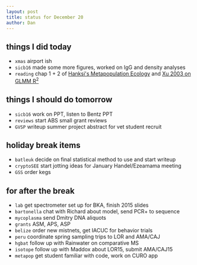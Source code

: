 ```yaml
---
layout: post
title: status for December 20
author: Dan
---
```


## things I did today

* `xmas` airport ish
* `sicb16` made some more figures, worked on IgG and density analyses
* `reading` chap 1 + 2 of [Hanksi's Metapopulation Ecology](https://global.oup.com/academic/product/metapopulation-ecology-9780198540656?cc=us&lang=en&) and [Xu 2003 on GLMM R<sup>2</sup>](http://onlinelibrary.wiley.com/doi/10.1002/sim.1572/abstract)

## things I should do tomorrow
* `sicb16` work on PPT, listen to Bentz PPT
* `reviews` start ABS small grant reviews
* `GVSP` writeup summer project abstract for vet student recruit

## holiday break items 
* `batleuk` decide on final statistical method to use and start writeup
* `cryptoSEE` start jotting ideas for January Handel/Ezeamama meeting
* `GSS` order kegs

## for after the break
* `lab` get spectrometer set up for BKA, finish 2015 slides
* `bartonella` chat with Richard about model, send PCR+ to sequence
* `mycoplasma` send Dmitry DNA aliquots
* `grants` ASM, APS, ASP
* `belize` order new mistnets, get IACUC for behavior trials
* `peru` coordinate spring sampling trips to LOR and AMA/CAJ
* `hgbat` follow up with Rainwater on comparative MS
* `isotope` follow up with Maddox about LOR15, submit AMA/CAJ15
* `metapop` get student familiar with code, work on CURO app

<i class='fa fa-code' style='color:pink'> </i>
